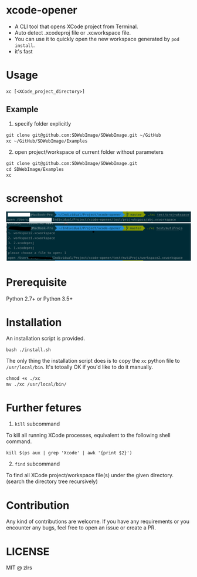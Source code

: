 # xcode-opener
* A CLI tool that opens XCode project from Terminal. 
* Auto detect .xcodeproj file or .xcworkspace file. 
* You can use it to quickly open the new workspace generated by `pod install`. 
* it's fast

# Usage 
```
xc [<XCode_project_directory>]
```
## Example
1. specify folder explicitly
```shell
git clone git@github.com:SDWebImage/SDWebImage.git ~/GitHub
xc ~/GitHub/SDWebImage/Examples
```
2. open project/workspace of current folder without parameters
```shell
git clone git@github.com:SDWebImage/SDWebImage.git
cd SDWebImage/Examples
xc
```

# screenshot
![](./asserts/readme/screenshot-proj+workspace.png)
![](./asserts/readme/screenshot-muti-projs.png)
# Prerequisite
Python 2.7+ or Python 3.5+

# Installation
An installation script is provided. 
```shell
bash ./install.sh
```
The only thing the installation script does is to copy the `xc` python file to `/usr/local/bin`. It's totoally OK if you'd like to do it manually. 
```shell
chmod +x ./xc
mv ./xc /usr/local/bin/
```

# Further fetures
1. `kill` subcommand

To kill all running XCode processes, equivalent to the following shell command. 
```shell
kill $(ps aux | grep 'Xcode' | awk '{print $2}')
```
2. `find` subcommand

To find all XCode project/workspace file(s) under the given directory. (search the directory tree recursively)
# Contribution
Any kind of contributions are welcome. If you have any requirements or you encounter any bugs, feel free to open an issue or create a PR.

# LICENSE
MIT @ zlrs
